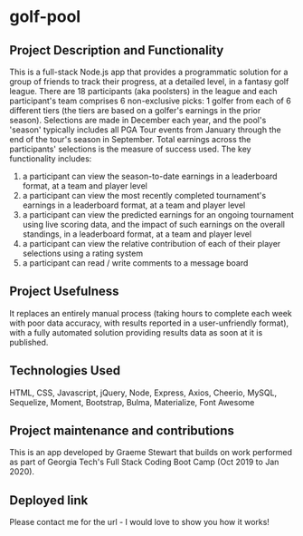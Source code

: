 # golf-pool

## Project Description and Functionality

This is a full-stack Node.js app that provides a programmatic solution for a group of friends to track their progress, at a detailed level, in a fantasy golf league. There are 18 participants (aka poolsters) in the league and each participant's team comprises 6 non-exclusive picks: 1 golfer from each of 6 different tiers (the tiers are based on a golfer's earnings in the prior season). Selections are made in December each year, and the pool's 'season' typically includes all PGA Tour events from January through the end of the tour's season in September. Total earnings across the participants' selections is the measure of success used. The key functionality includes:

1. a participant can view the season-to-date earnings in a leaderboard format, at a team and player level
2. a participant can view the most recently completed tournament's earnings in a leaderboard format, at a team and player level
3. a participant can view the predicted earnings for an ongoing tournament using live scoring data, and the impact of such earnings on the overall standings, in a leaderboard format, at a team and player level
4. a participant can view the relative contribution of each of their player selections using a rating system
5. a participant can read / write comments to a message board

## Project Usefulness

It replaces an entirely manual process (taking hours to complete each week with poor data accuracy, with results reported in a user-unfriendly format), with a fully automated solution providing results data as soon at it is published.

## Technologies Used
HTML, CSS, Javascript, jQuery, Node, Express, Axios, Cheerio, MySQL, Sequelize, Moment, Bootstrap, Bulma, Materialize, Font Awesome

## Project maintenance and contributions

This is an app developed by Graeme Stewart that builds on work performed as part of Georgia Tech's Full Stack Coding Boot Camp (Oct 2019 to Jan 2020).

## Deployed link

Please contact me for the url - I would love to show you how it works!
